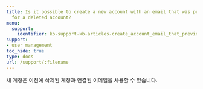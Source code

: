 ```yaml
---
title: Is it possible to create a new account with an email that was previously used
  for a deleted account?
menu:
  support:
    identifier: ko-support-kb-articles-create_account_email_that_previously_used_deleted_account
support:
- user management
toc_hide: true
type: docs
url: /support/:filename
---
```


새 계정은 이전에 삭제된 계정과 연결된 이메일을 사용할 수 있습니다.
